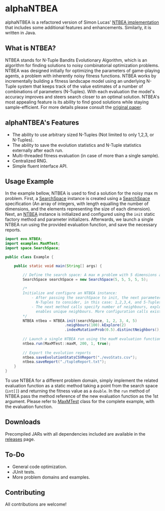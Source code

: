 # alphaNTBEA

alphaNTBEA is a refactored version of Simon Lucas' [NTBEA implementation](https://github.com/SimonLucas/ntbea) that 
includes some additional features and enhancements. Similarly, it is written in Java.

## What is NTBEA?

NTBEA stands for N-Tuple Bandits Evolutionary Algorithm, which is an algorithm for finding solutions to noisy 
combinatorial optimization problems. NTBEA was designed initially for optimizing the parameters of game-playing agents,
a problem with inherently noisy fitness functions. NTBEA works by incrementally building a fitness landscape model using
an underlying N-Tuple system that keeps track of the value estimates of a number of combinations of parameters (N-Tuples).
With each evaluation the model's accuracy improves and steers search closer to an optimal solution. NTBEA's most appealing
feature is its ability to find good solutions while staying sample-efficient. For more details please consult the 
[original paper](https://arxiv.org/abs/1802.05991).

## alphaNTBEA's Features

- The ability to use arbitrary sized N-Tuples (Not limited to only 1,2,3, or N-Tuples).
- The ability to save the evolution statistics and N-Tuple statistics externally after each run.
- Multi-threaded fitness evaluation (in case of more than a single sample).
- Centralized RNG.
- Simple fluent interface API.

## Usage Example

In the example bellow, NTBEA is used to find a solution for the noisy max m problem. First, a 
[SearchSpace](https://github.com/Acemad/alphaNTBEA/blob/main/src/main/java/space/SearchSpace.java) instance is
created using a [SearchSpace](https://github.com/Acemad/alphaNTBEA/blob/main/src/main/java/space/SearchSpace.java) 
specification (An array of integers, with length equalling the number of dimensions, and
the elements representing the size of each dimension). Next, an 
[NTBEA](https://github.com/Acemad/alphaNTBEA/blob/main/src/main/java/evo/NTBEA.java) instance is initialized and 
configured using the `init` static factory method and parameter initializers. Afterwards, we launch a single NTBEA run 
using the provided evaluation function, and save the necessary reports.

```java
import evo.NTBEA;
import examples.MaxMTest;
import space.SearchSpace;

public class Example {

    public static void main(String[] args) {

        // Define the search space: A max m problem with 5 dimensions and m = 5
        SearchSpace searchSpace = new SearchSpace(5, 5, 5, 5, 5);
        
        /* 
        Initialize and configure an NTBEA instance: 
            - After passing the searchSpace to init, the next parameters (a vararg) of init denote the lengths of 
              N-Tuples to consider, in this case: 1,2,3,4, and 5-Tuples
            - The next method calls specify number of neighbours, exploration coefficient, index mutation prob, and 
              enables unique neighbours. More configuration calls exist.
        */
        NTBEA ntbea = NTBEA.init(searchSpace, 1, 2, 3, 4, 5)
                           .neighbours(100).kExplore(2)    
                           .indexMutationProb(0.5).distinctNeighbors(); 
        
        // Launch a single NTBEA run using the maxM evaluation function for 200 generations using a single thread.
        ntbea.run(MaxMTest::maxM, 200, 1, true);
        
        // Export the evolution reports
        ntbea.saveEvolutionStatsCSVReport("./evoStats.csv");
        ntbea.saveReport("./tupleReport.txt");
    }
}
```

To use NTBEA for a different problem domain, simply implement the related evaluation function as a static method taking
a point from the search space (`int[]`) and returning the fitness value as a `double`. In the `run` method of NTBEA pass
the method reference of the new evaluation function as the 1st argument. Please refer to 
[MaxMTest](https://github.com/Acemad/alphaNTBEA/blob/main/src/main/java/examples/MaxMTest.java) class for the 
complete example, with the evaluation function.

## Downloads

Precompiled JARs with all dependencies included are available in the 
[releases](https://github.com/Acemad/alphaNTBEA/releases) page.

## To-Do

- General code optimization.
- JUnit tests.
- More problem domains and examples.

## Contributing

All contributions are welcome!